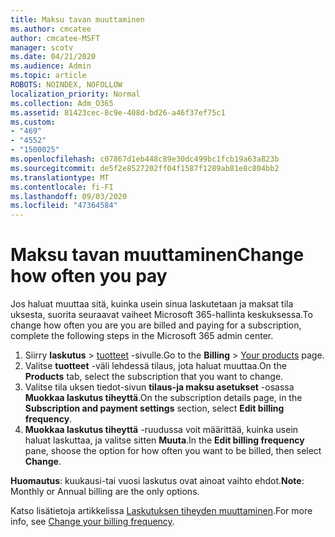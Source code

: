 ```yaml
---
title: Maksu tavan muuttaminen
ms.author: cmcatee
author: cmcatee-MSFT
manager: scotv
ms.date: 04/21/2020
ms.audience: Admin
ms.topic: article
ROBOTS: NOINDEX, NOFOLLOW
localization_priority: Normal
ms.collection: Adm_O365
ms.assetid: 81423cec-8c9e-408d-bd26-a46f37ef75c1
ms.custom:
- "469"
- "4552"
- "1500025"
ms.openlocfilehash: c07867d1eb448c89e30dc499bc1fcb19a63a823b
ms.sourcegitcommit: de5f2e8527202ff04f1587f1289ab81e8c804bb2
ms.translationtype: MT
ms.contentlocale: fi-FI
ms.lasthandoff: 09/03/2020
ms.locfileid: "47364584"
---
```

# <a name="change-how-often-you-pay"></a><span data-ttu-id="4f477-102">Maksu tavan muuttaminen</span><span class="sxs-lookup"><span data-stu-id="4f477-102">Change how often you pay</span></span>

<span data-ttu-id="4f477-103">Jos haluat muuttaa sitä, kuinka usein sinua laskutetaan ja maksat tila uksesta, suorita seuraavat vaiheet Microsoft 365-hallinta keskuksessa.</span><span class="sxs-lookup"><span data-stu-id="4f477-103">To change how often you are you are billed and paying for a subscription, complete the following steps in the Microsoft 365 admin center.</span></span>

1. <span data-ttu-id="4f477-104">Siirry **laskutus**  >  [tuotteet](https://go.microsoft.com/fwlink/p/?linkid=842054) -sivulle.</span><span class="sxs-lookup"><span data-stu-id="4f477-104">Go to the **Billing** > [Your products](https://go.microsoft.com/fwlink/p/?linkid=842054) page.</span></span>
2. <span data-ttu-id="4f477-105">Valitse **tuotteet** -väli lehdessä tilaus, jota haluat muuttaa.</span><span class="sxs-lookup"><span data-stu-id="4f477-105">On the **Products** tab, select the subscription that you want to change.</span></span> 
3. <span data-ttu-id="4f477-106">Valitse tila uksen tiedot-sivun **tilaus-ja maksu asetukset** -osassa **Muokkaa laskutus tiheyttä**.</span><span class="sxs-lookup"><span data-stu-id="4f477-106">On the subscription details page, in the **Subscription and payment settings** section, select **Edit billing frequency**.</span></span>
4. <span data-ttu-id="4f477-107">**Muokkaa laskutus tiheyttä** -ruudussa voit määrittää, kuinka usein haluat laskuttaa, ja valitse sitten **Muuta**.</span><span class="sxs-lookup"><span data-stu-id="4f477-107">In the **Edit billing frequency** pane, shoose the option for how often you want to be billed, then select **Change**.</span></span>

<span data-ttu-id="4f477-108">**Huomautus**: kuukausi-tai vuosi laskutus ovat ainoat vaihto ehdot.</span><span class="sxs-lookup"><span data-stu-id="4f477-108">**Note**: Monthly or Annual billing are the only options.</span></span>

<span data-ttu-id="4f477-109">Katso lisätietoja artikkelissa [Laskutuksen tiheyden muuttaminen](https://docs.microsoft.com/microsoft-365/commerce/billing-and-payments/change-payment-frequency).</span><span class="sxs-lookup"><span data-stu-id="4f477-109">For more info, see [Change your billing frequency](https://docs.microsoft.com/microsoft-365/commerce/billing-and-payments/change-payment-frequency).</span></span>

